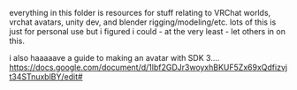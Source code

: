 everything in this folder is resources for stuff relating to VRChat worlds, vrchat avatars, unity dev, and blender rigging/modeling/etc. lots of this is just for personal use but i figured i could - at the very least - let others in on this.

i also haaaaave a guide to making an avatar with SDK 3.... https://docs.google.com/document/d/1lbf2GDJr3woyxhBKUF5Zx69xQdfizvjt34STnuxblBY/edit#